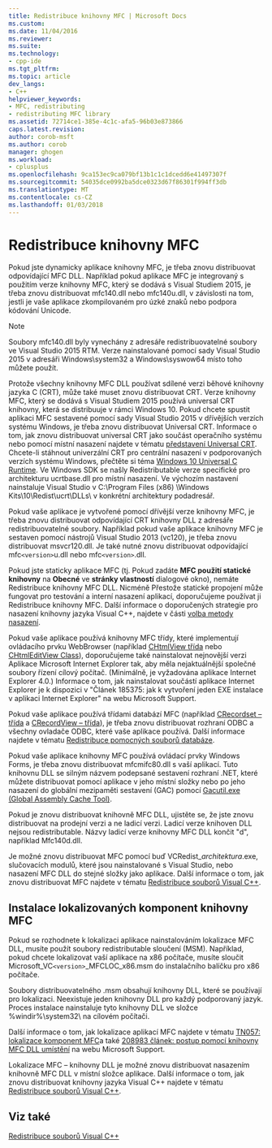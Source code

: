 ```yaml
---
title: Redistribuce knihovny MFC | Microsoft Docs
ms.custom: 
ms.date: 11/04/2016
ms.reviewer: 
ms.suite: 
ms.technology:
- cpp-ide
ms.tgt_pltfrm: 
ms.topic: article
dev_langs:
- C++
helpviewer_keywords:
- MFC, redistributing
- redistributing MFC library
ms.assetid: 72714ce1-385e-4c1c-afa5-96b03e873866
caps.latest.revision: 
author: corob-msft
ms.author: corob
manager: ghogen
ms.workload:
- cplusplus
ms.openlocfilehash: 9ca153ec9ca079bf13b1c1c1dcedd6e41497307f
ms.sourcegitcommit: 54035dce0992ba5dce0323d67f86301f994ff3db
ms.translationtype: MT
ms.contentlocale: cs-CZ
ms.lasthandoff: 01/03/2018
---
```

# <a name="redistributing-the-mfc-library"></a>Redistribuce knihovny MFC
Pokud jste dynamicky aplikace knihovny MFC, je třeba znovu distribuovat odpovídající MFC DLL. Například pokud aplikace MFC je integrovaný s použitím verze knihovny MFC, který se dodává s Visual Studiem 2015, je třeba znovu distribuovat mfc140.dll nebo mfc140u.dll, v závislosti na tom, jestli je vaše aplikace zkompilovaném pro úzké znaků nebo podpora kódování Unicode.  
  
> [!NOTE]
>  Soubory mfc140.dll byly vynechány z adresáře redistribuovatelné soubory ve Visual Studio 2015 RTM. Verze nainstalované pomocí sady Visual Studio 2015 v adresáři Windows\system32 a Windows\syswow64 místo toho můžete použít.  
  
 Protože všechny knihovny MFC DLL používat sdílené verzi běhové knihovny jazyka C (CRT), může také muset znovu distribuovat CRT. Verze knihovny MFC, který se dodává s Visual Studiem 2015 používá universal CRT knihovny, která se distribuuje v rámci Windows 10. Pokud chcete spustit aplikaci MFC sestavené pomocí sady Visual Studio 2015 v dřívějších verzích systému Windows, je třeba znovu distribuovat Universal CRT. Informace o tom, jak znovu distribuovat universal CRT jako součást operačního systému nebo pomocí místní nasazení najdete v tématu [představení Universal CRT](http://go.microsoft.com/fwlink/p/?linkid=617977). Chcete-li stáhnout univerzální CRT pro centrální nasazení v podporovaných verzích systému Windows, přečtěte si téma [Windows 10 Universal C Runtime](http://go.microsoft.com/fwlink/p/?LinkId=619489). Ve Windows SDK se našly Redistributable verze specifické pro architekturu ucrtbase.dll pro místní nasazení. Ve výchozím nastavení nainstaluje Visual Studio v C:\Program Files (x86) \Windows Kits\10\Redist\ucrt\DLLs\ v konkrétní architektury podadresář.  
  
 Pokud vaše aplikace je vytvořené pomocí dřívější verze knihovny MFC, je třeba znovu distribuovat odpovídající CRT knihovny DLL z adresáře redistribuovatelné soubory. Například pokud vaše aplikace knihovny MFC je sestaven pomocí nástrojů Visual Studio 2013 (vc120), je třeba znovu distribuovat msvcr120.dll. Je také nutné znovu distribuovat odpovídající mfc`<version>`u.dll nebo mfc`<version>`.dll.  
  
 Pokud jste staticky aplikace MFC (tj. Pokud zadáte **MFC použití statické knihovny** na **Obecné** ve **stránky vlastností** dialogové okno), nemáte Redistribuce knihovny MFC DLL. Nicméně Přestože statické propojení může fungovat pro testování a interní nasazení aplikací, doporučujeme používat ji Redistribuce knihovny MFC. Další informace o doporučených strategie pro nasazení knihovny jazyka Visual C++, najdete v části [volba metody nasazení](../ide/choosing-a-deployment-method.md).  
  
 Pokud vaše aplikace používá knihovny MFC třídy, které implementují ovládacího prvku WebBrowser (například [CHtmlView třída](../mfc/reference/chtmlview-class.md) nebo [CHtmlEditView Class](../mfc/reference/chtmleditview-class.md)), doporučujeme také nainstalovat nejnovější verzi Aplikace Microsoft Internet Explorer tak, aby měla nejaktuálnější společné soubory řízení cílový počítač. (Minimálně, je vyžadována aplikace Internet Explorer 4.0.) Informace o tom, jak nainstalovat součástí aplikace Internet Explorer je k dispozici v "Článek 185375: jak k vytvoření jeden EXE instalace v aplikaci Internet Explorer" na webu Microsoft Support.  
  
 Pokud vaše aplikace používá třídami databází MFC (například [CRecordset – třída](../mfc/reference/crecordset-class.md) a [CRecordView – třída](../mfc/reference/crecordview-class.md)), je třeba znovu distribuovat rozhraní ODBC a všechny ovladače ODBC, které vaše aplikace používá. Další informace najdete v tématu [Redistribuce pomocných souborů databáze](../ide/redistributing-database-support-files.md).  
  
 Pokud vaše aplikace knihovny MFC používá ovládací prvky Windows Forms, je třeba znovu distribuovat mfcmifc80.dll s vaší aplikací. Tuto knihovnu DLL se silným názvem podepsané sestavení rozhraní .NET, které můžete distribuovat pomocí aplikace v jeho místní složky nebo po jeho nasazení do globální mezipaměti sestavení (GAC) pomocí [Gacutil.exe (Global Assembly Cache Tool)](/dotnet/framework/tools/gacutil-exe-gac-tool).  
  
 Pokud je znovu distribuovat knihovně MFC DLL, ujistěte se, že jste znovu distribuovat na prodejní verzi a ne ladicí verzi. Ladicí verze knihoven DLL nejsou redistributable. Názvy ladicí verze knihovny MFC DLL končit "d", například Mfc140d.dll.  
  
 Je možné znovu distribuovat MFC pomocí buď VCRedist_*architektura*.exe, slučovacích modulů, které jsou nainstalované s Visual Studio, nebo nasazení MFC DLL do stejné složky jako aplikace. Další informace o tom, jak znovu distribuovat MFC najdete v tématu [Redistribuce souborů Visual C++](../ide/redistributing-visual-cpp-files.md).  
  
## <a name="installation-of-localized-mfc-components"></a>Instalace lokalizovaných komponent knihovny MFC  
 Pokud se rozhodnete k lokalizaci aplikace nainstalováním lokalizace MFC DLL, musíte použít soubory redistributable sloučení (MSM). Například, pokud chcete lokalizovat vaší aplikace na x86 počítače, musíte sloučit Microsoft_VC`<version>`_MFCLOC_x86.msm do instalačního balíčku pro x86 počítače.  
  
 Soubory distribuovatelného .msm obsahují knihovny DLL, které se používají pro lokalizaci. Neexistuje jeden knihovny DLL pro každý podporovaný jazyk. Proces instalace nainstaluje tyto knihovny DLL ve složce %windir%\system32\ na cílovém počítači.  
  
 Další informace o tom, jak lokalizace aplikací MFC najdete v tématu [TN057: lokalizace komponent MFC](../mfc/tn057-localization-of-mfc-components.md)a také [208983 článek: postup pomocí knihovny MFC DLL umístění](http://go.microsoft.com/fwlink/p/?linkid=198025) na webu Microsoft Support.  
  
 Lokalizace MFC – knihovny DLL je možné znovu distribuovat nasazením knihovně MFC DLL v místní složce aplikace. Další informace o tom, jak znovu distribuovat knihovny jazyka Visual C++ najdete v tématu [Redistribuce souborů Visual C++](../ide/redistributing-visual-cpp-files.md).  
  
## <a name="see-also"></a>Viz také  
 [Redistribuce souborů Visual C++](../ide/redistributing-visual-cpp-files.md)
